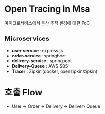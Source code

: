 # Open Tracing In Msa

마이크로서비스에서 분산 추적 환경에 대한 PoC

## Microservices

- **user-service** : express.js
- **order-service** : springboot
- **delivery-service** : springboot
- **Delivery-Queue** : AWS SQS
- **Tracer** : Zipkin (docker, openzipkin/zipkin)

# 호출 Flow

- User -> Order -> Delivery -> Delivery Queue
